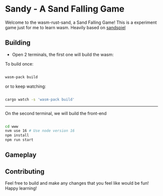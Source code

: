 
# Sandy - A Sand Falling Game

Welcome to the wasm-rust-sand, a Sand Falling Game! This is a experiment game just for me to learn wasm. Heavily based on [sandspiel](https://github.com/MaxBittker/sandspiel)


## Building

* Open 2 terminals, the first one will build the wasm:


To build once:

```bash

wasm-pack build

```

or to keep watching:

```bash

cargo watch -s 'wasm-pack build'

```

  ----

On the second terminal, we will build the front-end

```bash

cd www
nvm use 16 # Use node version 16
npm install
npm run start

```


## Gameplay



## Contributing


Feel free to build and make any changes that you feel like would be fun! Happy learning!
